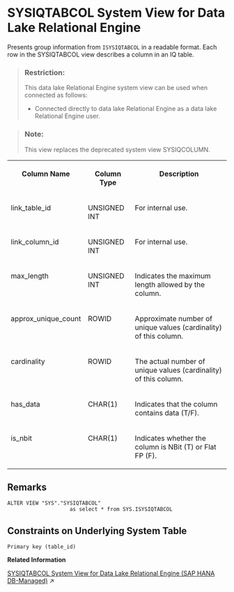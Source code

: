 <!-- loioa5d1bd5684f2101581e2c9c8b4c4669b -->

# SYSIQTABCOL System View for Data Lake Relational Engine

Presents group information from `ISYSIQTABCOL` in a readable format. Each row in the SYSIQTABCOL view describes a column in an IQ table.



> ### Restriction:  
> This data lake Relational Engine system view can be used when connected as follows:
> 
> -   Connected directly to data lake Relational Engine as a data lake Relational Engine user.



> ### Note:  
> This view replaces the deprecated system view SYSIQCOLUMN.


<table>
<tr>
<th valign="top">

Column Name



</th>
<th valign="top">

Column Type



</th>
<th valign="top">

Description



</th>
</tr>
<tr>
<td valign="top">

link\_table\_id



</td>
<td valign="top">

UNSIGNED INT



</td>
<td valign="top">

For internal use.



</td>
</tr>
<tr>
<td valign="top">

link\_column\_id



</td>
<td valign="top">

UNSIGNED INT



</td>
<td valign="top">

For internal use.



</td>
</tr>
<tr>
<td valign="top">

max\_length



</td>
<td valign="top">

UNSIGNED INT



</td>
<td valign="top">

Indicates the maximum length allowed by the column.



</td>
</tr>
<tr>
<td valign="top">

approx\_unique\_count



</td>
<td valign="top">

ROWID



</td>
<td valign="top">

Approximate number of unique values \(cardinality\) of this column.



</td>
</tr>
<tr>
<td valign="top">

cardinality



</td>
<td valign="top">

ROWID



</td>
<td valign="top">

The actual number of unique values \(cardinality\) of this column.



</td>
</tr>
<tr>
<td valign="top">

has\_data



</td>
<td valign="top">

CHAR\(1\)



</td>
<td valign="top">

Indicates that the column contains data \(T/F\).



</td>
</tr>
<tr>
<td valign="top">

is\_nbit



</td>
<td valign="top">

CHAR\(1\)



</td>
<td valign="top">

Indicates whether the column is NBit \(T\) or Flat FP \(F\).



</td>
</tr>
</table>



<a name="loioa5d1bd5684f2101581e2c9c8b4c4669b__SYSIQTABCOL_remarks1"/>

## Remarks

```
ALTER VIEW "SYS"."SYSIQTABCOL"
                    as select * from SYS.ISYSIQTABCOL
```



<a name="loioa5d1bd5684f2101581e2c9c8b4c4669b__SYSIQTABCOL_constraints1"/>

## Constraints on Underlying System Table

```
Primary key (table_id)
```

**Related Information**  


[SYSIQTABCOL System View for Data Lake Relational Engine (SAP HANA DB-Managed)](https://help.sap.com/viewer/a898e08b84f21015969fa437e89860c8/2023_2_QRC/en-US/8387df93bb6c4a87acd9138dbaa18ba9.html "Presents group information from ISYSIQTABCOL in a readable format. Each row in the SYSIQTABCOL view describes a column in an IQ table.") :arrow_upper_right:

